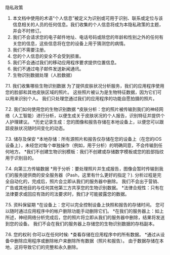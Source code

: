 隐私政策

1. 本文档中使用的术语“个人信息”被定义为识别或可用于识别、联系或定位与该信息相关的人员的任何信息。我们收集的个人信息将成为本隐私政策的主题，并会不时修订。
2. 我们不会请求您的电子邮件地址、电话号码或除您的年龄和性别之外的任何有关您的信息，这些信息将在您的设备上用于猜测您的病情。
3. 我们不需要注册。
4. 您的个人信息的安全不会受到损害。
5. 我们不会通过我们的移动应用程序要求提供位置信息。
6. 我们不通过电子邮件发送新闻通讯。
7. 生物识别数据处理（人脸数据）

7.1. 我们收集哪些生物识别数据
为了提供皮肤状况分析服务，我们的应用程序使用您的脸部和其他皮肤区域的照片。 这些照片被认为是生物特征数据，因为它们可以用来识别个人。 我们只处理您通过我们的应用程序的功能自愿拍摄的照片。

7.2. 我们如何使用您的生物识别数据
*皮肤分析：您的照片被传输到我们的神经网络（人工智能）进行分析，以便生成关于皮肤状况的个人报告，识别特征并提供个人护理建议。
*历史记录生成：您的图像和报告存储在本地设备上，以便您可以跟踪皮肤状况随时间变化的动态。

7.3. 储存及保安
*本地存储：所有源照片和报告仅存储在您的设备上（在您的iOS设备上），未经您对每个单独操作（例如，用于分析）的明确同意，不会传输到任何地方。
*我们不创建生物识别模板：我们不创建或存储数字模板或您的脸部指纹用于识别目的。

7.4. 向第三方传输数据
*用于分析：要处理照片并生成报告，图像会暂时传输到我们的服务提供商的安全服务器（Pash，这里有什么更好的指定？). 分析过程是完全自动化的，完成后，照片会立即从我们的服务器中删除。 我们不会出于营销、广告或其他目的与任何其他第三方共享您的生物识别数据。
*法律合规性：只有在法律要求或回应有效的司法要求时，我们才可能披露您的数据。

7.5. 资料保留期
*在设备上：您可以完全控制设备上快照和报告的存储时间。 您可以随时通过应用程序中的帐户删除功能手动删除它们。
*在我们的服务器上：如上所述，神经网络分析完成后，您的照片将立即从我们的服务器中删除，结果将发送到您的设备。 我们不会在我们的服务器上存储您的生物识别数据的存档副本。

7.6. 您的权利
你可以在任何时候:
*查看存储在应用程序中的所有数据。
*通过从设备中删除应用程序或删除帐户来删除所有数据（照片和报告）。 由于数据存储在本地，这将导致它们的完整和永久删除。
